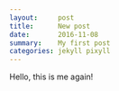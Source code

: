 ```yaml
---
layout:     post
title:      New post
date:       2016-11-08
summary:    My first post
categories: jekyll pixyll
---
```


Hello, this is me again!
